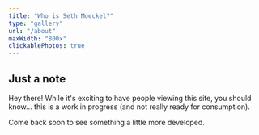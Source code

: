 ```yaml
---
title: "Who is Seth Moeckel?"
type: "gallery"
url: "/about"
maxWidth: "800x"
clickablePhotos: true
---
```


## Just a note

Hey there! While it's exciting to have people viewing this site, you should know... this is a work in progress (and not really ready for consumption). 

Come back soon to see something a little more developed.